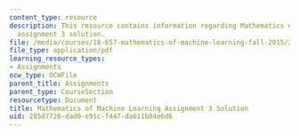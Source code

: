 ```yaml
---
content_type: resource
description: This resource contains information regarding Mathematics of machine learning
  assignment 3 solution.
file: /media/courses/18-657-mathematics-of-machine-learning-fall-2015/285d7726dad0e91cf447da611b84e6d6_MIT18_657F15_PS3_Sol.pdf
file_type: application/pdf
learning_resource_types:
- Assignments
ocw_type: OCWFile
parent_title: Assignments
parent_type: CourseSection
resourcetype: Document
title: Mathematics of Machine Learning Assignment 3 Solution
uid: 285d7726-dad0-e91c-f447-da611b84e6d6
---
```

